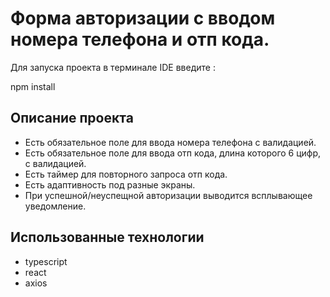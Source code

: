 # Форма авторизации с вводом номера телефона и отп кода.

Для запуска проекта в терминале IDE введите :

  npm install

## Описание проекта
<ul>
  <li>Есть обязательное поле для ввода номера телефона с валидацией.</li>
  <li>Есть обязательное поле для ввода отп кода, длина которого 6 цифр, с валидацией.</li>
  <li>Есть таймер для повторного запроса отп кода.</li>
  <li>Есть адаптивность под разные экраны.</li>
  <li>При успешной/неуспещной авторизации выводится всплывающее уведомление.</li>
</ul>

## Использованные технологии
<ul>
  <li>typescript</li>
  <li>react</li>
  <li>axios</li>
</ul>